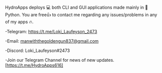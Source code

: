HydroApps deploys 💻 both CLI and GUI applications made mainly in 🐍 Python. You are free👍 to contact me regarding any issues/problems in any of my apps 🔥. 

-Telegram: https://t.me/Loki_Laufeyson_2473 

-Email: manwiththegoldengun837@gmail.com 

-Discord: Loki_Laufeyson#2473

-Join our Telegram Channel for news of new updates. [https://t.me/HydroApps616]

<!--
**HydroApps/HydroApps** is a ✨ _special_ ✨ repository because its `README.md` (this file) appears on your GitHub profile.
-->

